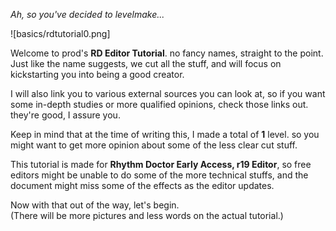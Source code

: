 *Ah, so you've decided to levelmake...*

![basics/rdtutorial0.png]

Welcome to prod's **RD Editor Tutorial**. no fancy names, straight to the point.  
Just like the name suggests, we cut all the stuff, and will focus on kickstarting you into being a good creator.  

I will also link you to various external sources you can look at, so if you want some in-depth studies or more qualified opinions, check those links out. they're good, I assure you.

Keep in mind that at the time of writing this, I made a total of **1** level. so you might want to get more opinion about some of the less clear cut stuff.

This tutorial is made for **Rhythm Doctor Early Access, r19 Editor**, so free editors might be unable to do some of the more technical stuffs, and the document might miss some of the effects as the editor updates.

Now with that out of the way, let's begin.  
(There will be more pictures and less words on the actual tutorial.)